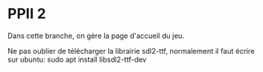 # PPII 2

Dans cette branche, on gère la page d'accueil du jeu. 

Ne pas oublier de télécharger la librairie sdl2-ttf, normalement il faut écrire sur ubuntu: sudo apt install libsdl2-ttf-dev



